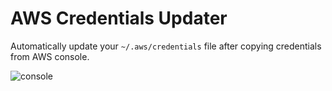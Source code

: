 # AWS Credentials Updater

Automatically update your `~/.aws/credentials` file after copying credentials
from AWS console.

![console](aws_console.png)
